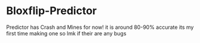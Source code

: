 # Bloxflip-Predictor
Predictor has Crash and Mines for now! it is around 80-90% accurate its my first time making one so lmk if their are any bugs
